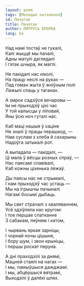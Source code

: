 ```yaml
---
layout: poem
tags: [Мелодыя натхнення]
id: Пачатак
title: Пачатак
author: ПЯТРУСЬ БРОЎКА
lang: be
---
```



 
Над намі тостаў не гукалі,  
Калі жыццё мы пачалі,  
Адны матулі даглядалі  
I гэтак шчыра, як маглі.  

He пакідалі нас ніколі,  
На працу неслі на руках —  
Пад гоман жыта ў жніўным полі  
Лажылі спаць у таганах.  

А змрок садзіўся вечаровы —  
Ім не прыходзіў ціхі час  
У той калысцы у ліповай,  
Яны ўсю ноч гуталі нас.  

Каб маці нашыя ў хаціне  
He  зналі  ў працы перашкод, —  
Нам суслам з хлеба й сахарыны  
Надоўга затыкалі рот.  

А выпадала — пакідалі, —  
Ці мала ў вёсцы розных спраў, —  
Нас паясамі спавівалі,  
Каб кожны ціхенька ляжаў.  

Ды паясы нас не стрымалі,  
І нам прыходзіў час устаць —   
Мы  на ігрышчы пачыналі  
Нагамі босымі дыбаць.

Мы свет страчалі з хваляваннем,  
Усё здзіўляла нас кругом:  
I тое першае спатканне  
3 сабакам, пеўнем і катом,  

I чырвань яркая зарніцы,  
I чорнай ночы цішыня,  
I бору шум, і звон крыніцы,  
I першы роскат перуна.  

А дні праходзілі за днямі,  
Мацней стаялі на нагах —  
I мы, памыўшыся дажджамі.  
I мы, абцёршыся вятрамі,  
Выходзілі ў далёкі шлях.  
